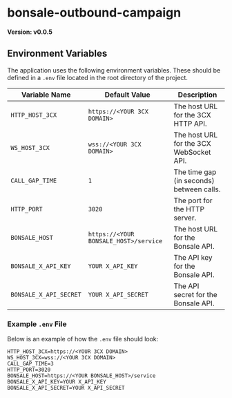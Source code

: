 # bonsale-outbound-campaign

**Version: v0.0.5**

## Environment Variables

The application uses the following environment variables. These should be defined in a `.env` file located in the root directory of the project.

| Variable Name          | Default Value                                 | Description                                  |
|------------------------|-----------------------------------------------|----------------------------------------------|
| `HTTP_HOST_3CX`        | `https://<YOUR 3CX DOMAIN>`                   | The host URL for the 3CX HTTP API.           |
| `WS_HOST_3CX`          | `wss://<YOUR 3CX DOMAIN>`                     | The host URL for the 3CX WebSocket API.      |
| `CALL_GAP_TIME`        | `1`                                           | The time gap (in seconds) between calls.     |
| `HTTP_PORT`            | `3020`                                        | The port for the HTTP server.                |
| `BONSALE_HOST`         | `https://<YOUR BONSALE_HOST>/service`         | The host URL for the Bonsale API.            |
| `BONSALE_X_API_KEY`    | `YOUR X_API_KEY`                              | The API key for the Bonsale API.             |
| `BONSALE_X_API_SECRET` | `YOUR X_API_SECRET`                           | The API secret for the Bonsale API.          |

### Example `.env` File

Below is an example of how the `.env` file should look:

```env
HTTP_HOST_3CX=https://<YOUR 3CX DOMAIN>
WS_HOST_3CX=wss://<YOUR 3CX DOMAIN>
CALL_GAP_TIME=3
HTTP_PORT=3020
BONSALE_HOST=https://<YOUR BONSALE_HOST>/service
BONSALE_X_API_KEY=YOUR X_API_KEY
BONSALE_X_API_SECRET=YOUR X_API_SECRET